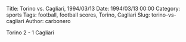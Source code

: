 Title: Torino vs. Cagliari, 1994/03/13
Date: 1994/03/13 00:00
Category: sports
Tags: football, football scores, Torino, Cagliari
Slug: torino-vs-cagliari
Author: carbonero


Torino 2 - 1 Cagliari
